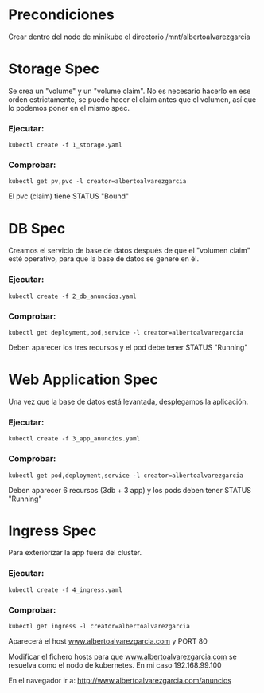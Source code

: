 # Precondiciones
Crear dentro del nodo de minikube el directorio /mnt/albertoalvarezgarcia

# Storage Spec
Se crea un "volume" y un "volume claim". No es necesario hacerlo en ese orden estrictamente,
se puede hacer el claim antes que el volumen, así que lo podemos poner en el mismo spec.

### Ejecutar:
    kubectl create -f 1_storage.yaml

### Comprobar:
    kubectl get pv,pvc -l creator=albertoalvarezgarcia

El pvc (claim) tiene STATUS "Bound"

# DB Spec
Creamos el servicio de base de datos después de que el "volumen claim" esté operativo, para
que la base de datos se genere en él.

### Ejecutar:
    kubectl create -f 2_db_anuncios.yaml

### Comprobar:
    kubectl get deployment,pod,service -l creator=albertoalvarezgarcia

Deben aparecer los tres recursos y el pod debe tener STATUS "Running"

# Web Application Spec
Una vez que la base de datos está levantada, desplegamos la aplicación.

### Ejecutar:
    kubectl create -f 3_app_anuncios.yaml

### Comprobar:
    kubectl get pod,deployment,service -l creator=albertoalvarezgarcia

Deben aparecer 6 recursos (3db + 3 app) y los pods deben tener STATUS "Running"

# Ingress Spec
Para exteriorizar la app fuera del cluster.

### Ejecutar:
    kubectl create -f 4_ingress.yaml

### Comprobar:
    kubectl get ingress -l creator=albertoalvarezgarcia

Aparecerá el host www.albertoalvarezgarcia.com y PORT 80

Modificar el fichero hosts para que www.albertoalvarezgarcia.com se resuelva como
el nodo de kubernetes. En mi caso 192.168.99.100

En el navegador ir a:
    http://www.albertoalvarezgarcia.com/anuncios
